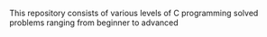 This repository consists of various levels of C programming solved problems ranging from beginner to advanced
